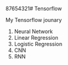 87654321# Tensorflow

My Tensorflow jounary
  1. Neural Network
  2. Linear Regression
  3. Logistic Regression
  4. CNN
  5. RNN
